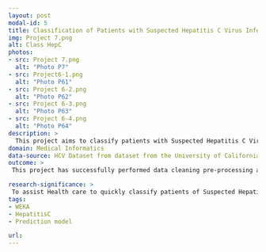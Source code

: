 ```yaml
---
layout: post
modal-id: 5
title: Classification of Patients with Suspected Hepatitis C Virus Infection Using Machine Learning Approach
img: Project 7.png
alt: Class HepC
photos:
- src: Project 7.png
  alt: "Photo P7"
- src: Project6-1.png
  alt: "Photo P61"
- src: Project 6-2.png
  alt: "Photo P62"
- src: Project 6-3.png
  alt: "Photo P63"
- src: Project 6-4.png
  alt: "Photo P64"
description: >
  This project aims to classify patients with Suspected Hepatitis C Virus Infection using various machine learning algorithms integrated with bagging/bootstrap technique.
domain: Medical Informatics
data-source: HCV Dataset from dataset from the University of California, Irvine (UCI) Machine Learning Repository
outcome: >
 This project has successfully performed data cleaning pre-processing and data cleaning before implemented to supervised machine learning models. Random Forest was found as the best model in this project to classify whether a patient having Hepatitis C virus infection with high accuracy at 99.187%. This project also able to five features identify the key factors in contributing to the interest outcome classification through CfsSubsetEval feature selection method. 

research-significance: >
 To assist Health care to quickly classify patients of Suspected Hepatitis C Virus Infection in the future and providing appropriate treatment. 
tags:
- WEKA
- HepatitisC
- Prediction model

url: 
---
```

